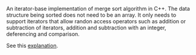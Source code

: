 An iterator-base implementation of merge sort algorithm in C++. The data structure being sorted does not need to be an array. It only needs to
support iterators that allow randon access operators such as addition or subtraction of iterators, addition and subtraction with an integer, deferencing and comparison.

See this [explanation](http://cplusplus.kurttest.com/notes/merge-sort.html#merge-sort>).
